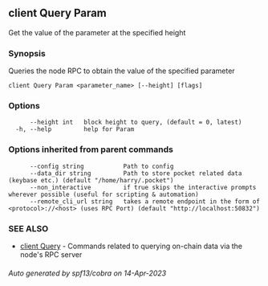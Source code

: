## client Query Param

Get the value of the parameter at the specified height

### Synopsis

Queries the node RPC to obtain the value of the specified parameter

```
client Query Param <parameter_name> [--height] [flags]
```

### Options

```
      --height int   block height to query, (default = 0, latest)
  -h, --help         help for Param
```

### Options inherited from parent commands

```
      --config string           Path to config
      --data_dir string         Path to store pocket related data (keybase etc.) (default "/home/harry/.pocket")
      --non_interactive         if true skips the interactive prompts wherever possible (useful for scripting & automation)
      --remote_cli_url string   takes a remote endpoint in the form of <protocol>://<host> (uses RPC Port) (default "http://localhost:50832")
```

### SEE ALSO

* [client Query](client_Query.md)	 - Commands related to querying on-chain data via the node's RPC server

###### Auto generated by spf13/cobra on 14-Apr-2023
